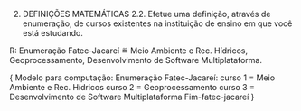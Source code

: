 2. DEFINIÇÕES MATEMÁTICAS
2.2. Efetue uma definição, através de enumeração, de cursos existentes na instituição de
ensino em que você está estudando. 

R:
Enumeração Fatec-Jacareí ≝ Meio Ambiente e Rec. Hídricos, Geoprocessamento, Desenvolvimento de Software Multiplataforma.

{ Modelo para computação:
Enumeração Fatec-Jacareí:
    curso 1 = Meio Ambiente e Rec. Hídricos
    curso 2 = Geoprocessamento
    curso 3 = Desenvolvimento de Software Multiplataforma
Fim-fatec-jacareí
}